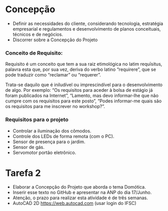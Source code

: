 # Concepção

* Definir as necessidades do cliente, considerando tecnologia, estratégia empresarial e regulamentos e desenvolvimento de planos conceituais, técnicos e de negócios.
* Discorrer sobre a Concepção do Projeto

### Conceito de Requisito:

Requisito é um conceito que tem a sua raiz etimológica no latim requīsitus, palavra esta que, por sua vez, deriva do verbo latino “requirere”, que se pode traduzir como “reclamar” ou “requerer”.

Trata-se daquilo que é iniludível ou imprescindível para o desenvolvimento de algo. Por exemplo: “Os requisitos para aceder à bolsa de estágio já foram publicados na Internet”, “Lamento, mas devo informar-lhe que não cumpre com os requisitos para este posto”, “Podes informar-me quais são os requisitos para me inscrever no workshop?”.

### Requisitos para o projeto

* Controlar a iluminação dos cômodos.
* Controle dos LEDs de forma remota (com o PC).
* Sensor de presença para o jardim.
* Sensor de gás.
* Servomotor portão eletrônico.

# Tarefa 2

* Elaborar a Concepção do Projeto que aborda o tema Domótica.
* Inserir esse texto no GitHub e apresentar na ANP do dia 17/Junho.
* Atenção, o prazo para realizar esta atividade é de três semanas.
* AutoCAD 2D https://web.autocad.com  (usar login do IFSC)
